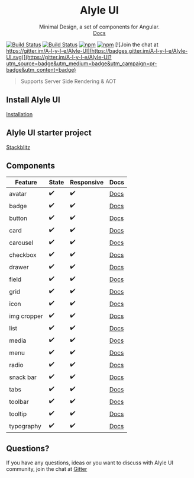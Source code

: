 <div align="center" style="text-align: center">
  <h1>Alyle UI</h1>
  Minimal Design, a set of components for Angular.
  <br/>
  <a href="https://alyle-ui.firebaseapp.com/">Docs</a>
</div>

[![Build Status](https://travis-ci.org/A-l-y-l-e/Alyle-UI.svg?branch=master)](https://travis-ci.org/A-l-y-l-e/Alyle-UI)
[![Build Status](https://dev.azure.com/Alyle/Alyle%20UI/_apis/build/status/Alyle%20UI)](https://dev.azure.com/Alyle/Alyle%20UI/_build/latest?definitionId=1)
[![npm](https://img.shields.io/npm/v/@alyle/ui.svg?style=flat-square)](https://npmjs.com/package/@alyle/ui)
[![npm](https://img.shields.io/npm/dt/@alyle/ui.svg?style=flat-square)](https://npmjs.com/package/@alyle/ui) [![Join the chat at https://gitter.im/A-l-y-l-e/Alyle-UI](https://badges.gitter.im/A-l-y-l-e/Alyle-UI.svg)](https://gitter.im/A-l-y-l-e/Alyle-UI?utm_source=badge&utm_medium=badge&utm_campaign=pr-badge&utm_content=badge)

> Supports Server Side Rendering & AOT

## Install Alyle UI

[Installation](https://alyle-ui.firebaseapp.com/getting-started/installation)

## Alyle UI starter project

[Stackblitz](https://stackblitz.com/edit/angular-alyle-ui-starter?file=src%2Fapp%2Fapp.component.html)

## Components

|Feature|State|Responsive|Docs|
|----|-----|----------|----|
|avatar|✔️|✔️|[Docs](https://alyle-ui.firebaseapp.com/components/avatar)|
|badge|✔️|✔️|[Docs](https://alyle-ui.firebaseapp.com/components/badge)|
|button|✔️|✔️|[Docs](https://alyle-ui.firebaseapp.com/components/button)|
|card|✔️|✔️|[Docs](https://alyle-ui.firebaseapp.com/components/card)|
|carousel|✔️|✔️|[Docs](https://alyle-ui.firebaseapp.com/components/carousel)|
|checkbox|✔️|✔️|[Docs](https://alyle-ui.firebaseapp.com/components/checkbox)|
|drawer|✔️|✔️|[Docs](https://alyle-ui.firebaseapp.com/components/drawer)|
|field|✔️|✔️|[Docs](https://alyle-ui.firebaseapp.com/components/field)|
|grid|✔️|✔️|[Docs](https://alyle-ui.firebaseapp.com/layout/grid)|
|icon|✔️|✔️|[Docs](https://alyle-ui.firebaseapp.com/components/icon)|
|img cropper|✔️|✔️|[Docs](https://alyle-ui.firebaseapp.com/components/resizing-cropping-images)|
|list|✔️|✔️|[Docs](https://alyle-ui.firebaseapp.com/components/list)|
|media|✔️|✔️|[Docs](https://alyle-ui.firebaseapp.com/layout/responsive)|
|menu|✔️|✔️|[Docs](https://alyle-ui.firebaseapp.com/components/menu)|
|radio|✔️|✔️|[Docs](https://alyle-ui.firebaseapp.com/components/radio)|
|snack bar|✔️|✔️|[Docs](https://alyle-ui.firebaseapp.com/components/snack-bar)|
|tabs|✔️|✔️|[Docs](https://alyle-ui.firebaseapp.com/layout/tabs)|
|toolbar|✔️|✔️|[Docs](https://alyle-ui.firebaseapp.com/components/toolbar)|
|tooltip|✔️|✔️|[Docs](https://alyle-ui.firebaseapp.com/components/tooltip)|
|typography|✔️|✔️|[Docs](https://alyle-ui.firebaseapp.com/components/typography)|

## Questions?

If you have any questions, ideas or you want to discuss with Alyle UI community, join the chat at [Gitter](https://gitter.im/A-l-y-l-e/Alyle-UI)
